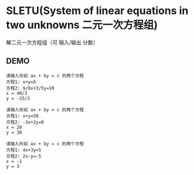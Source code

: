 # SLETU(System of linear equations in two unknowns 二元一次方程组)
解二元一次方程组（可 输入/输出 分数）
## DEMO
```
请输入形如 ax + by = c 的两个方程
方程1: x+y=5
方程2: 9/8x+3/5y=10
x = 40/3
y = -25/3

请输入形如 ax + by = c 的两个方程
方程1: x+y=50
方程2: -3x+2y=0
x = 20
y = 30

请输入形如 ax + by = c 的两个方程
方程1: 4x+3y=5
方程2: 2x-y=-5
x = -1
y = 3
```
